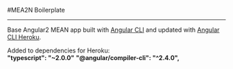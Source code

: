 #MEA2N Boilerplate
***
Base Angular2 MEAN app built with [Angular CLI](https://github.com/angular/angular-cli) and updated with [Angular CLI Heroku](https://angular-cli-heroku.herokuapp.com/). 


Added to dependencies for Heroku:   
**"typescript": "~2.0.0"**
**"@angular/compiler-cli": "^2.4.0",**